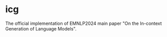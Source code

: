 # icg
The official implementation of EMNLP2024 main paper "On the In-context Generation of Language Models".
